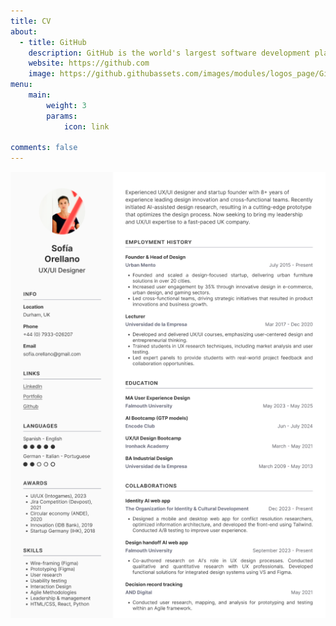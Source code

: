 ```yaml
---
title: CV
about:
  - title: GitHub
    description: GitHub is the world's largest software development platform.
    website: https://github.com
    image: https://github.githubassets.com/images/modules/logos_page/GitHub-Mark.png
menu:
    main: 
        weight: 3
        params:
            icon: link

comments: false
---
```

![Resume](test1.png)
<!--Coming from an industrial design background, I have a particular interest for technical aspects of projects, such as programming on different languages and different frameworks. While I enjoy participating in all stages of the design process, the design handoff is a topic that has caught my attention.

`🐋`
`🏄🏻`
`🧘🏻‍♀️`
`🌲`

## Highlights of my career

>- ***Industrial Design Studio**: Worked in an industrial design studio.*
>- ***Award-Winning Thesis**: My industrial design thesis won international awards and grants, eventually becoming a reality.*
>- ***Startup Founder**: Founded a startup based on my thesis.*
>- ***Project Development**: Designed and developed over 50 projects for the startup.*
>- ***International Speaker**: Traveled to the US, Germany, and Latin America to give talks and present the startup.*
>- ***Web Design**: Designed websites on the side.*
>- ***UX Bootcamp in Germany**: Lived in Germany during covid and completed a UX bootcamp.*
>- ***Moved to the UK**: Officially moved to the UK.*
>- ***Continued Startup Work**: Continued working on the startup, though the distance posed challenges.*
>- ***Started UX Masters**: Began a UX master’s program.*
>- ***Project Creation**: Started creating amazing projects.*
>- ***Interest in Machine Learning**: Became very interested in machine learning.*
>- ***Collaboration with Researchers**: Started collaborating with computer science researchers.*
>- ***Seeking Outstanding Projects**: Looking for outstanding projects to work on.*

To use this feature, add `links` section to frontmatter.

This page's frontmatter:

```yaml
links:
  - title: GitHub
    description: GitHub is the world's largest software development platform.
    website: https://github.com
    image: https://github.githubassets.com/images/modules/logos_page/GitHub-Mark.png
  - title: TypeScript
    description: TypeScript is a typed superset of JavaScript that compiles to plain JavaScript.
    website: https://www.typescriptlang.org
    image: ts-logo-128.jpg
```

`image` field accepts both local and external images.
